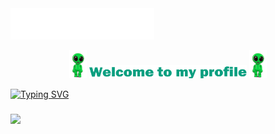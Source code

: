 <img src="https://github.com/MikLomonosov/MikLomonosov/blob/main/Content/header.svg"/>
<p align="center">
  <img src="https://github.com/MikLomonosov/MikLomonosov/blob/main/Content/Alien_Dance.gif" height="45"/>
  <img src="https://github.com/MikLomonosov/MikLomonosov/blob/main/Content/Welcome.png" heigh="50%" width="50%"/>
  <img src="https://github.com/MikLomonosov/MikLomonosov/blob/main/Content/Alien_Dance.gif" height="45"/>
</p>

<p>
  <a href="https://git.io/typing-svg">
    <img src="https://readme-typing-svg.demolab.com?font=Franklin+Gothic+Heavy&weight=100&size=20&duration=6000&pause=100&color=0B9F80&center=false&vCenter=true&width=435&height=40&lines=Hi+there!;I'm+Victor" data-canonical-src="https://readme-typing-svg.demolab.com?font=Franklin+Gothic+Heavy&weight=100&size=20&duration=6000&pause=100&color=0B9F80&center=true&vCenter=true&width=435&height=40&lines=Hi+there!;I'm+Victor" alt="Typing SVG"/>
  </a>
</p>

<h3>
  <img src="https://www.codewars.com/users/%20ML/badges/micro"/>
</h3>

